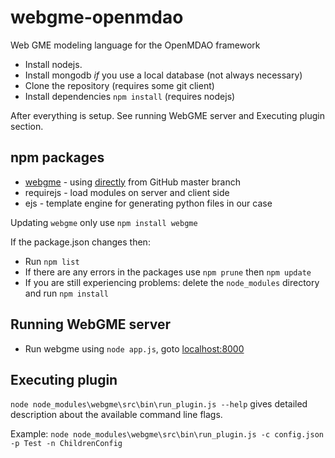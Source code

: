 webgme-openmdao
===============

Web GME modeling language for the OpenMDAO framework


* Install nodejs.
* Install mongodb _if_ you use a local database (not always necessary)
* Clone the repository (requires some git client)
* Install dependencies `npm install` (requires nodejs)

After everything is setup. See running WebGME server and Executing plugin section.

## npm packages

* [webgme](http://webgme.org) - using [directly](https://github.com/webgme/webgme) from GitHub master branch
* requirejs - load modules on server and client side
* ejs - template engine for generating python files in our case

Updating `webgme` only use `npm install webgme`

If the package.json changes then:

* Run `npm list`
* If there are any errors in the packages use `npm prune` then `npm update`
* If you are still experiencing problems: delete the `node_modules` directory and run `npm install`

## Running WebGME server

* Run webgme using `node app.js`, goto [localhost:8000](http://localhost:8000)

## Executing plugin

`node node_modules\webgme\src\bin\run_plugin.js --help` gives detailed description about the available command line flags.

Example: `node node_modules\webgme\src\bin\run_plugin.js -c config.json -p Test -n ChildrenConfig`
